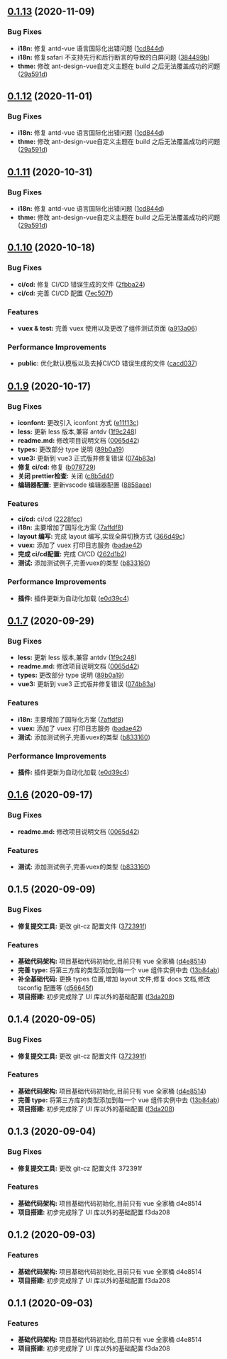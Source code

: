 ## [0.1.13](https://github.com/ibwei/vue3-base/compare/v0.1.10...v0.1.13) (2020-11-09)


### Bug Fixes

* **i18n:** 修复 antd-vue 语言国际化出错问题 ([1cd844d](https://github.com/ibwei/vue3-base/commit/1cd844d08d51b0dc115dbe47352caadd684380ef))
* **i18n:** 修复safari 不支持先行和后行断言的导致的白屏问题 ([384499b](https://github.com/ibwei/vue3-base/commit/384499be25429152a10a277049b391eae969e856))
* **thme:** 修改 ant-design-vue自定义主题在 build 之后无法覆盖成功的问题 ([29a591d](https://github.com/ibwei/vue3-base/commit/29a591d0cf17429cb528f485171be3b6ae4f7ff8))



## [0.1.12](https://github.com/ibwei/vue3-base/compare/v0.1.10...v0.1.12) (2020-11-01)


### Bug Fixes

* **i18n:** 修复 antd-vue 语言国际化出错问题 ([1cd844d](https://github.com/ibwei/vue3-base/commit/1cd844d08d51b0dc115dbe47352caadd684380ef))
* **thme:** 修改 ant-design-vue自定义主题在 build 之后无法覆盖成功的问题 ([29a591d](https://github.com/ibwei/vue3-base/commit/29a591d0cf17429cb528f485171be3b6ae4f7ff8))



## [0.1.11](https://github.com/ibwei/vue3-base/compare/v0.1.10...v0.1.11) (2020-10-31)


### Bug Fixes

* **i18n:** 修复 antd-vue 语言国际化出错问题 ([1cd844d](https://github.com/ibwei/vue3-base/commit/1cd844d08d51b0dc115dbe47352caadd684380ef))
* **thme:** 修改 ant-design-vue自定义主题在 build 之后无法覆盖成功的问题 ([29a591d](https://github.com/ibwei/vue3-base/commit/29a591d0cf17429cb528f485171be3b6ae4f7ff8))



## [0.1.10](https://github.com/ibwei/vue3-base/compare/0.1.9...0.1.10) (2020-10-18)


### Bug Fixes

* **ci/cd:** 修复 CI/CD 错误生成的文件 ([2fbba24](https://github.com/ibwei/vue3-base/commit/2fbba2449f345ae9b98ad4b1ea9edde13f3d8a05))
* **ci/cd:** 完善 CI/CD 配置 ([7ec507f](https://github.com/ibwei/vue3-base/commit/7ec507f74a07cd34feff450bc25f76a4847246be))


### Features

* **vuex & test:** 完善 vuex 使用以及更改了组件测试页面 ([a913a06](https://github.com/ibwei/vue3-base/commit/a913a062d4c3a4a800ac95389aff8d2342e9b763))


### Performance Improvements

* **public:** 优化默认模版以及去掉CI/CD 错误生成的文件 ([cacd037](https://github.com/ibwei/vue3-base/commit/cacd0377e34dc156e90f56726452f776e48b213f))



## [0.1.9](https://github.com/ibwei/vue3-base/compare/v0.1.8...v0.1.9) (2020-10-17)


### Bug Fixes
* **iconfont:** 更改引入 iconfont 方式 ([e11f13c](https://github.com/ibwei/vue3-base/commit/e11f13cde660fa9c255616e7fd2978c32abdc178))
* **less:** 更新 less 版本,兼容 antdv ([1f9c248](https://github.com/ibwei/vue3-base/commit/1f9c2488fa35fc4e8fe52229db48ca1f53813fb1))
* **readme.md:** 修改项目说明文档 ([0065d42](https://github.com/ibwei/vue3-base/commit/0065d420b18ee3ddc13396b1436faee090806a16))
* **types:** 更改部分 type 说明 ([89b0a19](https://github.com/ibwei/vue3-base/commit/89b0a193629576f49146d968460658c66e8e1895))
* **vue3:** 更新到 vue3 正式版并修复错误 ([074b83a](https://github.com/ibwei/vue3-base/commit/074b83a8db7ed1f68d6fb4faf0f04302743a02c5))
* **修复 ci/cd:** 修复 ([b078729](https://github.com/ibwei/vue3-base/commit/b078729d502d3d050b184fd02d8c42a9782f0182))
* **关闭 prettier检查:** 关闭 ([c8b5d4f](https://github.com/ibwei/vue3-base/commit/c8b5d4fb8192b6e78d560a47cbd4630612b283a1))
* **编辑器配置:** 更新vscode 编辑器配置 ([8858aee](https://github.com/ibwei/vue3-base/commit/8858aeebb60214cab5c740bd96a7f1c433fb93dd))


### Features

* **ci/cd:** ci/cd ([2228fcc](https://github.com/ibwei/vue3-base/commit/2228fccb48d0aed7e3a0aee4d374d20a5c1bdc95))
* **i18n:** 主要增加了国际化方案 ([7affdf8](https://github.com/ibwei/vue3-base/commit/7affdf821bf934e4fc364ab89bb9731475987141))
* **layout 编写:** 完成 layout 编写,实现全屏切换方式 ([366d49c](https://github.com/ibwei/vue3-base/commit/366d49c9af6427b5a6ba11cd09df28e161457ec4))
* **vuex:** 添加了 vuex 打印日志服务 ([badae42](https://github.com/ibwei/vue3-base/commit/badae42d9561fc155a45b152f496e2ca955a5532))
* **完成 ci/cd配置:** 完成 CI/CD ([262d1b2](https://github.com/ibwei/vue3-base/commit/262d1b24a4c1c50824832f02619600cd03fa6c25))
* **测试:** 添加测试例子,完善vuex的类型 ([b833160](https://github.com/ibwei/vue3-base/commit/b833160194808b4fd04aa0dbca1223449c7d1e88))


### Performance Improvements

* **插件:** 插件更新为自动化加载 ([e0d39c4](https://github.com/ibwei/vue3-base/commit/e0d39c43c81c21d50c250a9d833d9d012ff7a55b))



## [0.1.7](https://github.com/ibwei/vue3-base/compare/v0.1.8...v0.1.7) (2020-09-29)


### Bug Fixes

* **less:** 更新 less 版本,兼容 antdv ([1f9c248](https://github.com/ibwei/vue3-base/commit/1f9c2488fa35fc4e8fe52229db48ca1f53813fb1))
* **readme.md:** 修改项目说明文档 ([0065d42](https://github.com/ibwei/vue3-base/commit/0065d420b18ee3ddc13396b1436faee090806a16))
* **types:** 更改部分 type 说明 ([89b0a19](https://github.com/ibwei/vue3-base/commit/89b0a193629576f49146d968460658c66e8e1895))
* **vue3:** 更新到 vue3 正式版并修复错误 ([074b83a](https://github.com/ibwei/vue3-base/commit/074b83a8db7ed1f68d6fb4faf0f04302743a02c5))


### Features

* **i18n:** 主要增加了国际化方案 ([7affdf8](https://github.com/ibwei/vue3-base/commit/7affdf821bf934e4fc364ab89bb9731475987141))
* **vuex:** 添加了 vuex 打印日志服务 ([badae42](https://github.com/ibwei/vue3-base/commit/badae42d9561fc155a45b152f496e2ca955a5532))
* **测试:** 添加测试例子,完善vuex的类型 ([b833160](https://github.com/ibwei/vue3-base/commit/b833160194808b4fd04aa0dbca1223449c7d1e88))


### Performance Improvements

* **插件:** 插件更新为自动化加载 ([e0d39c4](https://github.com/ibwei/vue3-base/commit/e0d39c43c81c21d50c250a9d833d9d012ff7a55b))



## [0.1.6](https://github.com/ibwei/vue3-base/compare/v0.1.8...v0.1.6) (2020-09-17)


### Bug Fixes

* **readme.md:** 修改项目说明文档 ([0065d42](https://github.com/ibwei/vue3-base/commit/0065d420b18ee3ddc13396b1436faee090806a16))


### Features

* **测试:** 添加测试例子,完善vuex的类型 ([b833160](https://github.com/ibwei/vue3-base/commit/b833160194808b4fd04aa0dbca1223449c7d1e88))



## 0.1.5 (2020-09-09)

### Bug Fixes

- **修复提交工具:** 更改 git-cz 配置文件 ([372391f](https://github.com/ibwei/vue3-base/commit/372391f79e177c685277409ad873cd963c756ee3))

### Features

- **基础代码架构:** 项目基础代码初始化,目前只有 vue 全家桶 ([d4e8514](https://github.com/ibwei/vue3-base/commit/d4e851421b72b7f2ff273d8ebc72c08919b94392))
- **完善 type:** 将第三方库的类型添加到每一个 vue 组件实例中去 ([13b84ab](https://github.com/ibwei/vue3-base/commit/13b84ab084ee388e114618db31ab801d28143bdf))
- **补全基础代码:** 更换 types 位置,增加 layout 文件,修复 docs 文档,修改 tsconfig 配置等 ([d56645f](https://github.com/ibwei/vue3-base/commit/d56645fcf33959bcf57453690201be3cdd55620c))
- **项目搭建:** 初步完成除了 UI 库以外的基础配置 ([f3da208](https://github.com/ibwei/vue3-base/commit/f3da208fa7bcd9141c829327cf949aaf486a0ce7))

## 0.1.4 (2020-09-05)

### Bug Fixes

- **修复提交工具:** 更改 git-cz 配置文件 ([372391f](https://github.com/ibwei/vue3-base/commit/372391f79e177c685277409ad873cd963c756ee3))

### Features

- **基础代码架构:** 项目基础代码初始化,目前只有 vue 全家桶 ([d4e8514](https://github.com/ibwei/vue3-base/commit/d4e851421b72b7f2ff273d8ebc72c08919b94392))
- **完善 type:** 将第三方库的类型添加到每一个 vue 组件实例中去 ([13b84ab](https://github.com/ibwei/vue3-base/commit/13b84ab084ee388e114618db31ab801d28143bdf))
- **项目搭建:** 初步完成除了 UI 库以外的基础配置 ([f3da208](https://github.com/ibwei/vue3-base/commit/f3da208fa7bcd9141c829327cf949aaf486a0ce7))

## 0.1.3 (2020-09-04)

### Bug Fixes

- **修复提交工具:** 更改 git-cz 配置文件 372391f

### Features

- **基础代码架构:** 项目基础代码初始化,目前只有 vue 全家桶 d4e8514
- **项目搭建:** 初步完成除了 UI 库以外的基础配置 f3da208

## 0.1.2 (2020-09-03)

### Features

- **基础代码架构:** 项目基础代码初始化,目前只有 vue 全家桶 d4e8514
- **项目搭建:** 初步完成除了 UI 库以外的基础配置 f3da208

## 0.1.1 (2020-09-03)

### Features

- **基础代码架构:** 项目基础代码初始化,目前只有 vue 全家桶 d4e8514
- **项目搭建:** 初步完成除了 UI 库以外的基础配置 f3da208
